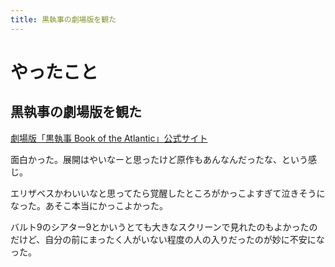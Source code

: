 ```yaml
---
title: 黒執事の劇場版を観た
---
```


<script async src="//cdn.embedly.com/widgets/platform.js""></script>

# やったこと

## 黒執事の劇場版を観た

<a class="embedly-card" href="http://www.kuroshitsuji-movie.com/">劇場版「黒執事 Book of the Atlantic」公式サイト</a>

面白かった。展開はやいなーと思ったけど原作もあんなんだったな、という感じ。

エリザベスかわいいなと思ってたら覚醒したところがかっこよすぎて泣きそうになった。あそこ本当にかっこよかった。

バルト9のシアター9とかいうとても大きなスクリーンで見れたのもよかったのだけど、自分の前にまったく人がいない程度の人の入りだったのが妙に不安になった。
